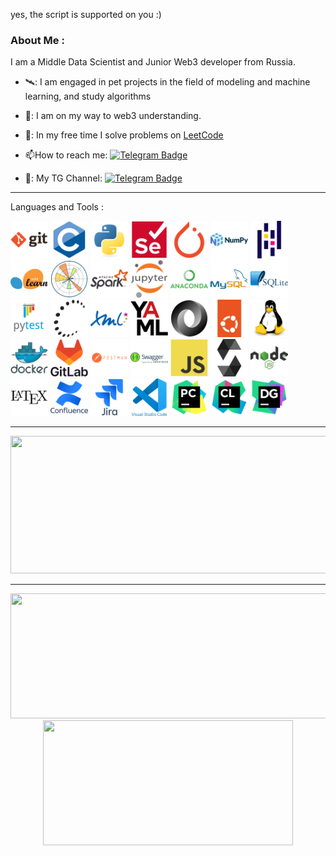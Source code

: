 yes, the script is supported on you :)
### About Me : 
I am a Middle Data Scientist and Junior Web3 developer from Russia. 
- 🛰️: I am engaged in pet projects in the field of modeling and machine learning, and study algorithms

- 🍕: I am on my way to web3 understanding.

- 🥇: In my free time I solve problems on [LeetCode](https://leetcode.com/sammorozov/)

- :mailbox:How to reach me: [![Telegram Badge](https://img.shields.io/badge/Telegram-blue?style=flat&logo=telegram&logoColor=white)](https://t.me/sam_gyps)

- 📡: My TG Channel: [![Telegram Badge](https://img.shields.io/badge/Telegram-blue?style=for-the-badge&logo=telegram&logoColor=white)](https://t.me/from_the_teapot_to_the_investor)

---
 Languages and Tools :
<div>
  <img src="https://github.com/devicons/devicon/blob/master/icons/git/git-original-wordmark.svg" title="Git" alt="Git" width="60" height="60"/>
  <img src="https://github.com/devicons/devicon/blob/master/icons/c/c-original.svg" title="C"  alt="C" width="60" height="60"/>
  <img src="https://github.com/devicons/devicon/blob/master/icons/python/python-original.svg" title="Python"  alt="Python" width="60" height="60"/>
  <img src="https://github.com/devicons/devicon/blob/master/icons/selenium/selenium-original.svg" title="Selenium"  alt="Selenium" width="60" height="60"/>
  <img src="https://github.com/devicons/devicon/blob/master/icons/pytorch/pytorch-original.svg" title="Pytorch"  alt="Pytorch" width="60" height="60"/>
  <img src="https://github.com/devicons/devicon/blob/master/icons/numpy/numpy-original-wordmark.svg" title="Numpy" alt="Numpy" width="60" height="60"/>
  <img src="https://github.com/devicons/devicon/blob/master/icons/pandas/pandas-original.svg" title="Pandas" alt="Pandas" width="60" height="60"/>
  <img src="https://github.com/devicons/devicon/blob/master/icons/scikitlearn/scikitlearn-original.svg" title="sklearn" alt="sklearn" width="60" height="60"/>
  <img src="https://github.com/devicons/devicon/blob/master/icons/matplotlib/matplotlib-original.svg" title="mpl" alt="mpl" width="60" height="60"/>
  <img src="https://github.com/devicons/devicon/blob/master/icons/apachespark/apachespark-original-wordmark.svg" title="Spark" alt="Spark" width="60" height="60"/>
  <img src="https://github.com/devicons/devicon/blob/master/icons/jupyter/jupyter-original-wordmark.svg" title="Jupiter" alt="Jupiter" width="60" height="60"/>
  <img src="https://github.com/devicons/devicon/blob/master/icons/anaconda/anaconda-original-wordmark.svg" title="Anaconda" alt="Conda" width="60" height="60"/>
  <img src="https://github.com/devicons/devicon/blob/master/icons/mysql/mysql-original-wordmark.svg" title="MySQL" alt="MySQL" width="60" height="60"/>
  <img src="https://github.com/devicons/devicon/blob/master/icons/sqlite/sqlite-original-wordmark.svg" title="SQLite" alt="SQLite" width="60" height="60"/>
  <img src="https://github.com/devicons/devicon/blob/master/icons/pytest/pytest-original-wordmark.svg" title="pytest" alt="pytest" width="60" height="60"/>
  <img src="https://github.com/devicons/devicon/blob/master/icons/ssh/ssh-original.svg" title="ssh" alt="ssh" width="60" height="60"/>
  <img src="https://github.com/devicons/devicon/blob/master/icons/xml/xml-original.svg" title="xml" alt="xml" width="60" height="60"/>
  <img src="https://github.com/devicons/devicon/blob/master/icons/yaml/yaml-original.svg" title="yaml" alt="yaml" width="60" height="60"/>
  <img src="https://github.com/devicons/devicon/blob/master/icons/json/json-original.svg" title="json" alt="json" width="60" height="60"/>
  <img src="https://github.com/devicons/devicon/blob/master/icons/ubuntu/ubuntu-original.svg" title="Ubuntu" alt="Ubuntu" width="60" height="60"/>
  <img src="https://github.com/devicons/devicon/blob/master/icons/linux/linux-original.svg" title="Linux" alt="Linux" width="60" height="60"/>
  <img src="https://github.com/devicons/devicon/blob/master/icons/docker/docker-original-wordmark.svg" title="Docker" alt="Docker" width="60" height="60"/>
  <img src="https://github.com/devicons/devicon/blob/master/icons/gitlab/gitlab-original-wordmark.svg" title="GitLab" alt="GitLab" width="60" height="60"/>
  <img src="https://github.com/devicons/devicon/blob/master/icons/postman/postman-original-wordmark.svg" title="Postman" alt="Postman" width="60" height="60"/>
  <img src="https://github.com/devicons/devicon/blob/master/icons/swagger/swagger-original-wordmark.svg" title="Swagger" alt="Swagger" width="60" height="60"/>
  <img src="https://github.com/devicons/devicon/blob/master/icons/javascript/javascript-original.svg" title="JavaScript" alt="JavaScript" width="60" height="60"/>
  <img src="https://github.com/devicons/devicon/blob/master/icons/solidity/solidity-original.svg" title="Solidity" alt="Solidity" width="60" height="60"/>
  <img src="https://github.com/devicons/devicon/blob/master/icons/nodejs/nodejs-original-wordmark.svg" title="nodejs" alt="NodeJS" width="60" height="60"/>
  <img src="https://github.com/devicons/devicon/blob/master/icons/latex/latex-original.svg" title="Latex" alt="Latex" width="60" height="60"/>
  <img src="https://github.com/devicons/devicon/blob/master/icons/confluence/confluence-original-wordmark.svg" title="Confluence" alt="Confluence" width="60" height="60"/>
  <img src="https://github.com/devicons/devicon/blob/master/icons/jira/jira-original-wordmark.svg" title="Jira" alt="Jira" width="60" height="60"/>
  <img src="https://github.com/devicons/devicon/blob/master/icons/vscode/vscode-original-wordmark.svg" title="vsc" alt="vsc" width="60" height="60"/>
  <img src="https://github.com/devicons/devicon/blob/master/icons/pycharm/pycharm-original.svg" title="PC" alt="PC" width="60" height="60"/>
  <img src="https://github.com/devicons/devicon/blob/master/icons/clion/clion-original.svg" title="cl" alt="CL" width="60" height="60"/>
  <img src="https://github.com/devicons/devicon/blob/master/icons/datagrip/datagrip-original.svg" title="dg" alt="dg" width="60" height="60"/>  

  
  
</div>

---

  
<p align="center">
  <img width="1000" height="220" src="https://streak-stats.demolab.com?user=sammorozov&theme=highcontrast&hide_border=true&border_radius=5&card_width=800">
</p>


---


<p align="center">
  <img width="600" height="200" src="https://github-readme-stats.vercel.app/api?username=sammorozov&show_icons=true&theme=vision-friendly-dark">
  <img width="400" height="200" src="https://github-readme-stats.vercel.app/api/top-langs/?username=sammorozov&size_weight=0.15&count_weight=0.5&layout=compact&theme=vision-friendly-dark">
</p>



<div id="header" align="center">
  <img src="https://komarev.com/ghpvc/?username=sammorozov&style=for-the-badge&color=orange" alt=""/>
</div>


